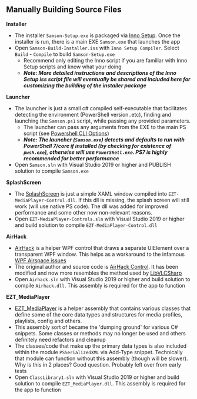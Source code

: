 ## Manually Building Source Files

**Installer**
+ The installer `Samson-Setup.exe` is packaged via [Inno Setup](https://jrsoftware.org/isinfo.php). Once the installer is run, there is a main EXE `Samson.exe` that launches the app
+ Open `Samson-Build-Installer.iss` with `Inno Setup Compiler`. Select `Build` - `Compile` to build `Samson-Setup.exe`
	+ Recommend only editing the Inno script if you are familiar with Inno Setup scripts and know what your doing 
    + _**Note: More detailed instructions and descriptions of the Inno Setup iss script file will eventually be shared and included here for customizing the building of the installer package**_

**Launcher**
+ The launcher is just a small c# compiled self-executable that facilitates detecting the environment (PowerShell version..etc), finding and launching the `Samson.ps1` script, while passing any provided parameters.
	+ The launcher can pass any arguments from the EXE to the main PS script (see [Powershell CLI Options](#powershell-cli-options-))
	+ _**Note: The launcher (`Samson.exe`) detects and defaults to run with PowerShell 7/core if installed (by checking for existence of `pwsh.exe`), otherwise will use `PowerShell.exe`. PS7 is highly recommended for better performance**_
+ Open `Samson.sln` with Visual Studio 2019 or higher and PUBLISH solution to compile `Samson.exe`
	
**SplashScreen**
+ The [SplashScreen](/src/SplashScreen) is just a simple XAML window compiled into `EZT-MediaPlayer-Control.dll`. If this dll is missing, the splash screen will still work (will use native PS code). The dll was added for improved performance and some other now non-relevant reasons.
+ Open `EZT-MediaPlayer-Controls.sln` with Visual Studio 2019 or higher and build solution to compile `EZT-MediaPlayer-Control.dll`

**AirHack**
+ [AirHack](/src/Airhack) is a helper WPF control that draws a separate UIElement over a transparent WPF window. This helps as a workaround to the infamous [WPF Airspace issues](https://github.com/dotnet/wpf/issues/152) 
+ The original author and source code is [AirHack Control](https://github.com/adamfierek/Airhack). It has been modified and now more resembles the method used by [LibVLCSharp](https://code.videolan.org/videolan/LibVLCSharp/-/blob/3.x/src/LibVLCSharp.WPF/)
+ Open `Airhack.sln` with Visual Studio 2019 or higher and build solution to compile `Airhack.dll`. This assembly is required for the app to function

**EZT_MediaPlayer**
+ [EZT_MediaPlayer](/src/EZT_MediaPlayer) is a helper assembly that contains various classes that define some of the core data types and structures for media profiles, playlists, config and others.
+ This assembly sort of became the 'dumping ground' for various C# snippets. Some classes or methods may no longer be used and others definitely need refactors and cleanup
+ The classes/code that make up the primary data types is also included within the module `PSSerializedXML` via Add-Type snippet. Technically that module can function without this assembly (though will be slower). Why is this in 2 places? Good question. Probably left over from early tests
+ Open `ClassLibrary1.sln` with Visual Studio 2019 or higher and build solution to compile `EZT_MediaPlayer.dll`. This assembly is required for the app to function